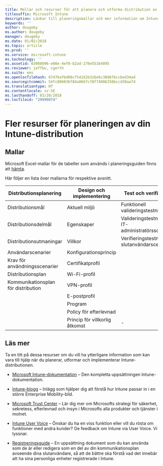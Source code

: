 ```yaml
---
title: Mallar och resurser för att planera och utforma distribution av Intune
titlesuffix: Microsoft Intune
description: Länkar till planeringsmallar och mer information om Intune som kan vara till hjälp under processen med att planera och implementera Microsoft Intune-distributionen.
keywords: ''
author: dougeby
ms.author: dougeby
manager: dougeby
ms.date: 01/02/2018
ms.topic: article
ms.prod: ''
ms.service: microsoft-intune
ms.technology: ''
ms.assetid: 63060896-e00e-4ef0-b2ad-276e55164895
ms.reviewer: jeffbu, cgerth
ms.suite: ems
ms.openlocfilehash: 67476afbd00cf54162b316e6c38967bccbed34ad
ms.sourcegitcommit: 54fc806036f84a8667cf8f74086358bccd30aa7d
ms.translationtype: HT
ms.contentlocale: sv-SE
ms.lasthandoff: 03/20/2018
ms.locfileid: "29999074"
---
```

# <a name="additional-resources-for-planning-your-intune-deployment"></a>Fler resurser för planeringen av din Intune-distribution

## <a name="templates"></a>Mallar

Microsoft Excel-mallar för de tabeller som används i planeringsguiden finns att [hämta](https://gallery.technet.microsoft.com/Intune-deployment-planning-fae156c2?redir=0).

Här följer en lista över mallarna för respektive avsnitt.

|Distributionsplanering  |Design och implementering   |Test och verifiering |
|-----|----- |------|
| Distributionsmål |Aktuell miljö|Funktionell valideringstestning|
| Distributionsdelmål |Egenskaper|Valideringstestning för IT-administratörsscenario|
| Distributionsutmaningar |Villkor|Verifieringstestning för slutanvändarscenario|
| Användarscenarier |Konfigurationsprincip| |
| Krav för användningsscenarier |Certifikatprofil| |
| Distributionsplan |Wi-Fi-profil| |
| Kommunikationsplan för distribution|VPN-profil| |
| |  E-postprofil | |
| | Program | |
| | Policy för efterlevnad | |
| | Princip för villkorlig åtkomst|-|


## <a name="further-reading"></a>Läs mer

Ta en titt på dessa resurser om du vill ha ytterligare information som kan vara till hjälp när du planerar, utformar och implementerar Intune-distributionen.

-   [Microsoft Intune-dokumentation](/intune/) – Den kompletta uppsättningen Intune-dokumentation.

-   [Intune-blogg](https://blogs.technet.microsoft.com/enterprisemobility/) – Inlägg som hjälper dig att förstå hur Intune passar in i en större Enterprise Mobility-bild.

-   [Microsoft Trust Center](http://www.microsoft.com/TrustCenter) – Lär dig mer om Microsofts strategi för säkerhet, sekretess, efterlevnad och insyn i Microsofts alla produkter och tjänster i molnet.

-   [Intune User Voice](http://microsoftintune.uservoice.com/) – Önskar du ha en viss funktion eller vill du rösta om funktioner med andra kunder? Ge feedback om Intune via User Voice. Vi lyssnar.

-   [Registreringsguide](https://gallery.technet.microsoft.com/Intune-End-User-Enrollment-3a0c9b0c?WT.mc_id=Blog_Intune_General_PCIT) – En uppsättning dokument som du kan använda som de är eller redigera som en del av din kommunikationsplan avseende dina slutanvändare, så att de bättre ska förstå vad det innebär att ha sina personliga enheter registrerade i Intune.
